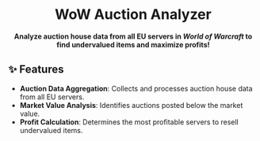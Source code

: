 <h1 align="center">WoW Auction Analyzer</h1>

<p align="center">
  <strong>Analyze auction house data from all EU servers in <em>World of Warcraft</em> to find undervalued items and maximize profits!</strong>
</p>

<h2 id="features">✨ Features</h2>
<ul>
  <li><strong>Auction Data Aggregation</strong>: Collects and processes auction house data from all EU servers.</li>
  <li><strong>Market Value Analysis</strong>: Identifies auctions posted below the market value.</li>
  <li><strong>Profit Calculation</strong>: Determines the most profitable servers to resell undervalued items.</li>
</ul>


